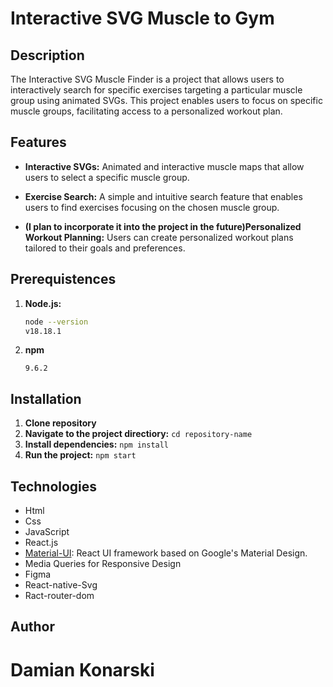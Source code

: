 
# Interactive SVG Muscle to Gym

## Description

The Interactive SVG Muscle Finder is a project that allows users to interactively search for specific exercises targeting a particular muscle group using animated SVGs. This project enables users to focus on specific muscle groups, facilitating access to a personalized workout plan.

## Features

- **Interactive SVGs:** Animated and interactive muscle maps that allow users to select a specific muscle group.

- **Exercise Search:** A simple and intuitive search feature that enables users to find exercises focusing on the chosen muscle group.

- **(I plan to incorporate it into the project in the future)Personalized Workout Planning:** Users can create personalized workout plans tailored to their goals and preferences.

## Prerequistences
1. **Node.js:**
   ```bash
   node --version
   v18.18.1
2. **npm**
     ```npm --version
    9.6.2
## Installation
1. **Clone repository**
2. **Navigate to the project directiory:**
```cd repository-name```
3. **Install dependencies:**
```npm install```
4. **Run the project:**
```npm start```

## Technologies

- Html
- Css
- JavaScript
- React.js
- [Material-UI](https://material-ui.com/): React UI framework based on Google's Material Design.
- Media Queries for Responsive Design
- Figma
- React-native-Svg
- Ract-router-dom

## Author
Damian Konarski
=======
